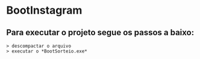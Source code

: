 # BootInstagram

## Para executar o projeto segue os passos a baixo:
```
> descompactar o arquivo
> executar o *BootSorteio.exe*
 ```

